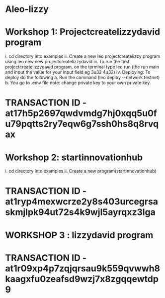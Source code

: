 # Aleo-lizzy
# Workshop 1: Projectcreatelizzydavid program
i. cd directory into examples
ii. Create a new leo projectcreatelizzy program using leo new new projectcreatelizzydavid
iii. To run the first projectcreatelizzydavid program, on the terminal type leo run (the run main and input the value for your input field eg 3u32 4u32)
iv. Deploying: To deploy do the following 
a. Run the command (leo deploy --network testnet)
b. You go to .emv file
note: change private key to your own private key.
# TRANSACTION ID - at17h5p2697qwdvmdg7hj0xqq5u0fu79pqtts2ry7eqw6g7ssh0hs8q8rvqax
# Workshop 2: startinnovationhub
i. cd directory into examples
ii. Create a new program(startinnovationhub)
# TRANSACTION ID - at1ryp4mexwcrze2y8s403urcegrsaskmjlpk94ut72s4k9wjl5ayrqxz3lga

# WORKSHOP 3 : lizzydavid program
# TRANSACTION ID - at1r09xp4p7zqjqrsau9k559qvwwh8kaagxfu0zeafsd9wzj7x8zgqqewtdp9
